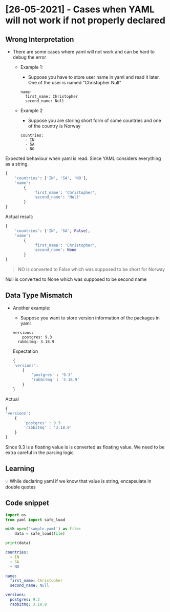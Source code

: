 # [26-05-2021] - Cases when YAML will not work if not properly declared

## Wrong Interpretation

- There are some cases where yaml will not work and can be hard to debug the error
    - Example 1:
        - Suppose you have to store user name in yaml and read it later. One of the user is named "Christopher Null"
        
        ```
        name:
          first_name: Christopher
          second_name: Null
        ```
        
    - Example 2
        - Suppose you are storing short form of some countries and one of the country is Norway
        
        ```
        countries:
          - IN
          - SA
          - NO
        ```
        

Expected behaviour when yaml is read. Since YAML considers everything as a string.

```python
{ 
	'countries': ['IN', 'SA', 'NO'], 
	'name': 
		{
			'first_name': 'Christopher', 
			'second_name': 'Null'
		}
}
```

Actual result:

```python
{ 
	'countries': ['IN', 'SA', False], 
	'name': 
		{
			'first_name': 'Christopher', 
			'second_name': None
		}
}
```

> NO is converted to False which was supposed to be short for Norway

Null is converted to None which was supposed to be second name
> 

## Data Type Mismatch

- Another example:
    - Suppose you want to store version information of the packages in yaml
    
    ```
    versions:
    	postgres: 9.3
      rabbitmq: 3.18.9
    ```
    
    Expectation
    
    ```python
    {
    'versions':
    	{
    		'postgres' : '9.3'
    		'rabbitmq' : '3.18.9'
    	}
    }
    ```
    

Actual

```python
{
'versions':
	{
		'postgres' : 9.3
		'rabbitmq' : '3.18.9'
	}
}
```

Since 9.3 is a floating value is is converted as floating value. We need to be extra careful in the parsing logic

## Learning

<aside>
💡 While declaring yaml if we know that value is string, encapsulate in double quotes

</aside>

## Code snippet

```python
import os
from yaml import safe_load

with open('sample.yaml') as file:
    data = safe_load(file) 

print(data)
```

```yaml
countries:
  - IN
  - SA
  - NO

name:
  first_name: Christopher
  second_name: Null

versions:
  postgres: 9.3
  rabbitmq: 3.18.9
```